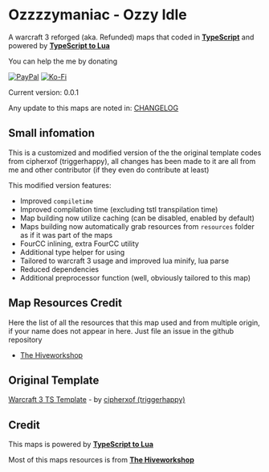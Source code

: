 
# Ozzzzymaniac - Ozzy Idle

 A warcraft 3 reforged (aka. Refunded) maps that coded in [**TypeScript**](https://github.com/microsoft/TypeScript/) and powered by [**TypeScript to Lua**](https://github.com/TypeScriptToLua/TypeScriptToLua)

 You can help the me by donating

 [![PayPal](https://img.shields.io/badge/PayPal-00457C?style=for-the-badge&logo=paypal&logoColor=white)](https://paypal.me/trunghotran) [![Ko-Fi](https://img.shields.io/badge/Ko--fi-F16061?style=for-the-badge&logo=ko-fi&logoColor=white)](https://ko-fi.com/trantrungho71)

 Current version: 0.0.1

 Any update to this maps are noted in: [CHANGELOG](./CHANGELOG.md)

## Small infomation

 This is a customized and modified version of the the original template codes
 from cipherxof (triggerhappy), all changes has been made to it are all from me
 and other contributor (if they even do contribute at least)

 This modified version features:

- Improved `compiletime`
- Improved compilation time (excluding tstl transpilation time)
- Map building now utilize caching (can be disabled, enabled by default)
- Maps building now automatically grab resources from `resources` folder as if it was part of the maps
- FourCC inlining, extra FourCC utility
- Additional type helper for using
- Tailored to warcraft 3 usage and improved lua minify, lua parse
- Reduced dependencies
- Additional preprocessor function (well, obviously tailored to this map)

## Map Resources Credit

  Here the list of all the resources that this map used and from multiple origin, if your name does not appear in here. Just file an issue in the github repository

- [The Hiveworkshop](./RESOURCES_HIVE.md)

## Original Template

[Warcraft 3 TS Template](https://github.com/cipherxof/wc3-ts-template) - by [cipherxof (triggerhappy)](https://github.com/cipherxof)

## Credit

This maps is powered by [**TypeScript to Lua**](https://github.com/TypeScriptToLua/TypeScriptToLua)

Most of this maps resources is from [**The Hiveworkshop**](https://hiveworkshop.com/)
